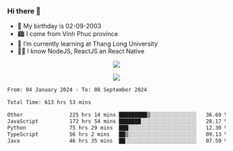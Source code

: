 ### Hi there 👋
- 🎂 My birthday is 02-09-2003
- 🏙️ I come from Vinh Phuc province
- 🌱 I’m currently learning at Thang Long University
- 🧑‍💻 I know NodeJS, ReactJS an React Native
<p align="center"><img src="https://github-readme-stats.vercel.app/api?username=tmquang0209&show_icons=true&theme=gradient"></p>
<p align="center"><img src="https://github-readme-stats.vercel.app/api/top-langs/?username=tmquang0209&hide=scss,css&langs_count=10"></p>
<!--START_SECTION:waka-->

```txt
From: 04 January 2024 - To: 08 September 2024

Total Time: 613 hrs 53 mins

Other               225 hrs 14 mins █████████▒░░░░░░░░░░░░░░░   36.69 %
JavaScript          172 hrs 54 mins ███████░░░░░░░░░░░░░░░░░░   28.17 %
Python              75 hrs 29 mins  ███░░░░░░░░░░░░░░░░░░░░░░   12.30 %
TypeScript          56 hrs 2 mins   ██▒░░░░░░░░░░░░░░░░░░░░░░   09.13 %
Java                46 hrs 35 mins  ██░░░░░░░░░░░░░░░░░░░░░░░   07.59 %
```

<!--END_SECTION:waka-->
